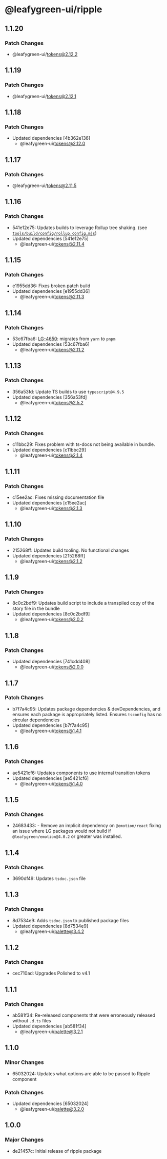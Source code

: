 # @leafygreen-ui/ripple

## 1.1.20

### Patch Changes

- @leafygreen-ui/tokens@2.12.2

## 1.1.19

### Patch Changes

- @leafygreen-ui/tokens@2.12.1

## 1.1.18

### Patch Changes

- Updated dependencies [4b362e136]
  - @leafygreen-ui/tokens@2.12.0

## 1.1.17

### Patch Changes

- @leafygreen-ui/tokens@2.11.5

## 1.1.16

### Patch Changes

- 541e12e75: Updates builds to leverage Rollup tree shaking. (see [`tools/build/config/rollup.config.mjs`](https://github.com/mongodb/leafygreen-ui/blob/main/tools/build/config/rollup.config.mjs))
- Updated dependencies [541e12e75]
  - @leafygreen-ui/tokens@2.11.4

## 1.1.15

### Patch Changes

- e1955dd36: Fixes broken patch build
- Updated dependencies [e1955dd36]
  - @leafygreen-ui/tokens@2.11.3

## 1.1.14

### Patch Changes

- 53c67fba6: [LG-4650](https://jira.mongodb.org/browse/LG-4650): migrates from `yarn` to `pnpm`
- Updated dependencies [53c67fba6]
  - @leafygreen-ui/tokens@2.11.2

## 1.1.13

### Patch Changes

- 356a53fd: Update TS builds to use `typescript@4.9.5`
- Updated dependencies [356a53fd]
  - @leafygreen-ui/tokens@2.5.2

## 1.1.12

### Patch Changes

- c11bbc29: Fixes problem with ts-docs not being available in bundle.
- Updated dependencies [c11bbc29]
  - @leafygreen-ui/tokens@2.1.4

## 1.1.11

### Patch Changes

- c15ee2ac: Fixes missing documentation file
- Updated dependencies [c15ee2ac]
  - @leafygreen-ui/tokens@2.1.3

## 1.1.10

### Patch Changes

- 215268ff: Updates build tooling. No functional changes
- Updated dependencies [215268ff]
  - @leafygreen-ui/tokens@2.1.2

## 1.1.9

### Patch Changes

- 8c0c2bdf9: Updates build script to include a transpiled copy of the story file in the bundle
- Updated dependencies [8c0c2bdf9]
  - @leafygreen-ui/tokens@2.0.2

## 1.1.8

### Patch Changes

- Updated dependencies [741cdd408]
  - @leafygreen-ui/tokens@2.0.0

## 1.1.7

### Patch Changes

- b7f7a4c95: Updates package dependencies & devDependencies, and ensures each package is appropriately listed. Ensures `tsconfig` has no circular dependencies
- Updated dependencies [b7f7a4c95]
  - @leafygreen-ui/tokens@1.4.1

## 1.1.6

### Patch Changes

- ae5421cf6: Updates components to use internal transition tokens
- Updated dependencies [ae5421cf6]
  - @leafygreen-ui/tokens@1.4.0

## 1.1.5

### Patch Changes

- 24683433: - Remove an implicit dependency on `@emotion/react` fixing an issue where LG packages would not build if `@leafygreen/emotion@4.0.2` or greater was installed.

## 1.1.4

### Patch Changes

- 3690df49: Updates `tsdoc.json` file

## 1.1.3

### Patch Changes

- 8d7534e9: Adds `tsdoc.json` to published package files
- Updated dependencies [8d7534e9]
  - @leafygreen-ui/palette@3.4.2

## 1.1.2

### Patch Changes

- cec710ad: Upgrades Polished to v4.1

## 1.1.1

### Patch Changes

- ab581f34: Re-released components that were erroneously released without `.d.ts` files
- Updated dependencies [ab581f34]
  - @leafygreen-ui/palette@3.2.1

## 1.1.0

### Minor Changes

- 65032024: Updates what options are able to be passed to Ripple component

### Patch Changes

- Updated dependencies [65032024]
  - @leafygreen-ui/palette@3.2.0

## 1.0.0

### Major Changes

- de21457c: Initial release of ripple package
